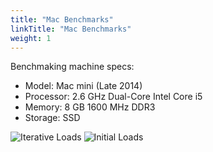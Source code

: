 ```yaml
---
title: "Mac Benchmarks"
linkTitle: "Mac Benchmarks"
weight: 1
---
```


Benchmaking machine specs:
- Model: Mac mini (Late 2014)
- Processor: 2.6 GHz Dual-Core Intel Core i5
- Memory: 8 GB 1600 MHz DDR3
- Storage: SSD

![Iterative Loads](/images/benchmarks/macArchitecture/iterative.png)
![Initial Loads](/images/benchmarks/macArchitecture/initial.png)
